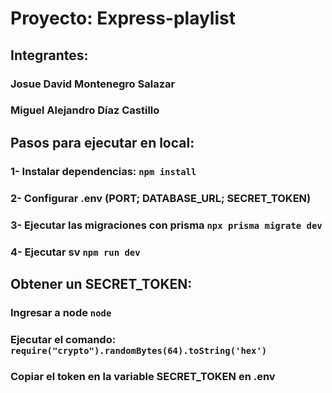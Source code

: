# Proyecto: Express-playlist
## Integrantes:

### Josue David Montenegro Salazar
### Miguel Alejandro Díaz Castillo


## Pasos para ejecutar en local:
### 1- Instalar dependencias: ```npm install```
### 2- Configurar .env (PORT; DATABASE_URL; SECRET_TOKEN)
### 3- Ejecutar las migraciones con prisma ```npx prisma migrate dev```
### 4- Ejecutar sv ```npm run dev``` 

## Obtener un SECRET_TOKEN:
### Ingresar a node ```node```
### Ejecutar el comando: ```require("crypto").randomBytes(64).toString('hex')```
### Copiar el token en la variable SECRET_TOKEN en .env